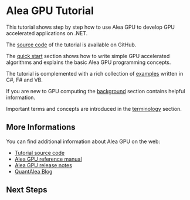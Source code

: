 # Alea GPU Tutorial 
  
This tutorial shows step by step how to use Alea GPU to develop GPU accelerated applications on .NET. 

The [source code](http://github.com/quantalea/AleaGPUTutorial) of the tutorial is available on GitHub.

The [quick start](getting_started/index.html) section shows how to write simple 
GPU accelerated algorithms and explains the basic Alea GPU programming concepts. 

The tutorial is complemented with a rich collection of [examples](examples/index.html) 
written in C#, F# and VB. 

If you are new to GPU computing the [background](gpu_background/index.html) section contains helpful information. 
 
Important terms and concepts are introduced in the [terminology](terminologies/index.html) section.

## More Informations

You can find additional information about Alea GPU on the web:

  - [Tutorial source code](http://github.com/quantalea/AleaGPUTutorial) 
  - [Alea GPU reference manual](http://quantalea.com/static/app/manual/index.html)
  - [Alea GPU release notes](http://quantalea.com/releasenotes/)
  - [QuantAlea Blog](http://blog.quantalea.com)
  
## Next Steps
